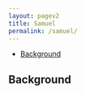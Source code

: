 ```yaml
---
layout: pagev2
title: Samuel
permalink: /samuel/
---
```

- [Background](#background)

## Background

